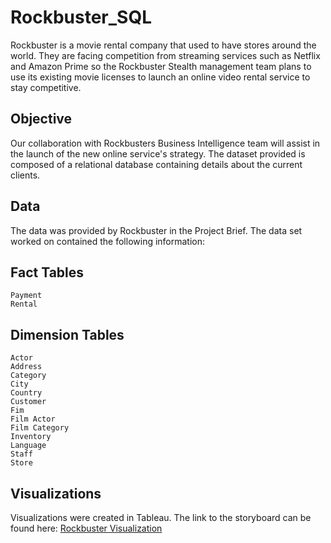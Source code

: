 # Rockbuster_SQL
Rockbuster is a movie rental company that used to have stores around the world. They are facing competition from streaming services such as Netflix and Amazon Prime so the Rockbuster Stealth management team plans to use its existing movie licenses to launch an online video rental service to stay competitive.

## Objective

Our collaboration with Rockbusters Business Intelligence team will assist in the launch of the new online service's strategy. The dataset provided is composed of a relational database containing details about the current clients.


## Data

The data was provided by Rockbuster in the Project Brief. The data set worked on contained the following information:


 Fact Tables
 ---
        
    Payment
    Rental


Dimension Tables
---

    Actor
    Address
    Category
    City
    Country
    Customer
    Fim
    Film Actor
    Film Category
    Inventory
    Language
    Staff
    Store

   ## Visualizations

Visualizations were created in Tableau. The link to the storyboard can be found here: [Rockbuster Visualization](https://public.tableau.com/app/profile/jayson2925/viz/RockbusterStealthLLCSQLTableau/ROCKBUSTERSTEALTHLLC?publish=yes)

